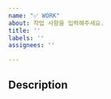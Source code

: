 ```yaml
---
name: "✅ WORK"
about: 작업 사항을 입력해주세요.
title: ''
labels: ''
assignees: ''

---
```


## Description

<br/>

